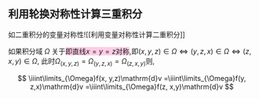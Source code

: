 ## 利用轮换对称性计算三重积分

如二重积分的变量对称性![[利用变量对称性计算二重积分]]

如果积分域 $\Omega$ 关于<span style="background-color:#ffcce5">即直线$x=y=z$对称</span>,即$(x, y, z)\in \Omega \Leftrightarrow (y, z, x)\in \Omega\Leftrightarrow (z, x, y)\in \Omega$, 此时$\Omega_{(x, y,z)}=\Omega_{(y, z,x)}= \Omega_{(z, x,y)}$则,

$$
\iiint\limits_{\Omega}f(x, y,z)\mathrm{d}v
=\iiint\limits_{\Omega}f(y, z,x)\mathrm{d}v
=\iiint\limits_{\Omega}f(z, x,y)\mathrm{d}v
$$
